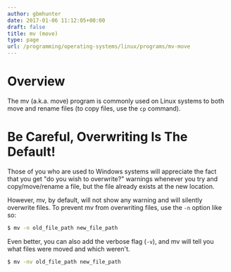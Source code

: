 ```yaml
---
author: gbmhunter
date: 2017-01-06 11:12:05+00:00
draft: false
title: mv (move)
type: page
url: /programming/operating-systems/linux/programs/mv-move
---
```


# Overview

The mv (a.k.a. move) program is commonly used on Linux systems to both move and rename files (to copy files, use the `cp` command).

# Be Careful, Overwriting Is The Default!

Those of you who are used to Windows systems will appreciate the fact that you get "do you wish to overwrite?" warnings whenever you try and copy/move/rename a file, but the file already exists at the new location.

However, mv, by default, will not show any warning and will silently overwrite files. To prevent mv from overwriting files, use the `-n` option like so:

```sh    
$ mv -n old_file_path new_file_path
```

Even better, you can also add the verbose flag (`-v`), and mv will tell you what files were moved and which weren't.

```sh    
$ mv -nv old_file_path new_file_path
```